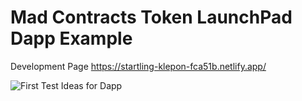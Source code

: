 # Mad Contracts Token LaunchPad Dapp Example

Development Page https://startling-klepon-fca51b.netlify.app/

![First Test Ideas for Dapp](https://raw.githubusercontent.com/ArielRin/MericaFkYeahCa/master/dappimage.png)
